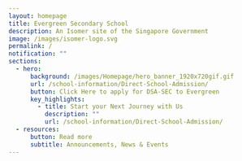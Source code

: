 ```yaml
---
layout: homepage
title: Evergreen Secondary School
description: An Isomer site of the Singapore Government
image: /images/isomer-logo.svg
permalink: /
notification: ""
sections:
  - hero:
      background: /images/Homepage/hero_banner_1920x720gif.gif
      url: /school-information/Direct-School-Admission/
      button: Click Here to apply for DSA-SEC to Evergreen
      key_highlights:
        - title: Start your Next Journey with Us
          description: ""
          url: /school-information/Direct-School-Admission/
  - resources:
      button: Read more
      subtitle: Announcements, News & Events
---
```

